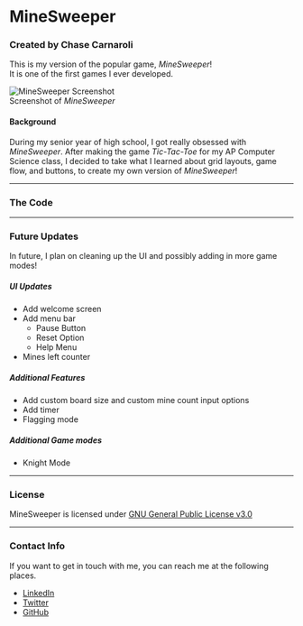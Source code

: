 # MineSweeper

### Created by Chase Carnaroli
This is my version of the popular game, *MineSweeper*!  
It is one of the first games I ever developed.

![MineSweeper Screenshot](https://lh3.googleusercontent.com/pBGQhfSMB2Q-9VEnHcCSgO63hpRUSqfsl-CP-8G2Op62K8opwXrWVyx68UAQ_7GhIRtqd6v7PjluaxA=w1436-h1606-rw)  
Screenshot of *MineSweeper*

#### Background
During my senior year of high school, I got really obsessed with *MineSweeper*.
After making the game *Tic-Tac-Toe* for my AP Computer Science class, I decided to take what I learned about grid layouts, game flow, and buttons, to create my own version of *MineSweeper*!

---
### The Code

---
### Future Updates
In future, I plan on cleaning up the UI and possibly adding in more game modes!

##### UI Updates
- Add welcome screen
- Add menu bar
  - Pause Button
  - Reset Option
  - Help Menu
- Mines left counter

##### Additional Features
- Add custom board size and custom mine count input options
- Add timer
- Flagging mode

##### Additional Game modes
- Knight Mode

---
### License
MineSweeper is licensed under [GNU General Public License v3.0](https://www.gnu.org/licenses/gpl-3.0.en.html "License Information")

---
### Contact Info
If you want to get in touch with me, you can reach me at the following places.

- [LinkedIn](https://www.linkedin.com/in/chase-carnaroli-5ba365141 "Link to Chase's LinkedIn")
- [Twitter](https://twitter.com/ChaseCarnaroli "Link to Chase's Twitter")
- [GitHub](https://github.com/ChaseC99 "Link to Chase's GitHub")
